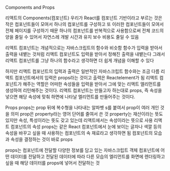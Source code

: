 Components and Props

리액트의 Components(컴포넌트)
우리가 React를 컴포넌트 기반이라고 부르는 것은 작은 컴포넌트들이 모여서 하나의 컴포넌트를 구성하고 또 이러한 컴포넌트들이 모여서 전체 페이지를 구성하기 때문
하나의 컴포넌트를 반복적으로 사용함으로써 전체 코드의 양을 줄일 수 있어서 자연스레 개발 시간과 유지 보수 비용도 줄일 수 있음

리액트 컴포넌트는 개념적으로는 자바스크립트의 함수와 비슷함
함수가 입력을 받아서 출력을 내뱉는 것처럼 리액트 컴포넌트도 입력을 받아서 정해진 출력을 내뱉는다 그래서 리액트 컴포넌트를 그냥 하나의 함수라고 생각하면 더 쉽게 개념을 이해할 수 있다

하지만 리액트 컴포넌트의 입력과 출력은 일반적인 자바스크립트 함수와는 조금 다름
리액트 컴포넌트에서의 입력은 props라는 것이고 출력은 Reactelement가 됨
리액트 컴포넌트가 해주는 역할은 어떠한 속성들을 입력을 받아서 그에 맞는 리액트 엘리먼트를 생성하여 리턴해주는 것이다.
리액트 컴포넌트는 만들고자 하는대로 props, 즉 속성을 넣으면 해당 속성에 맞춰 하면에 나타날 엘리먼트를 만들어주는 것이다.

Props
props는 prop 뒤에 복수형을 나타내는 알파벳 s를 붙여서 prop이 여러 개인 것을 의미
prop은 property라는 영어 단어를 줄여서 쓴 것
property는 재산이라는 뜻도 있지만 속성, 특성이라는 뜻도 갖고 있는데 리액트에서는 속성이라는 뜻으로 사용
리액트 컴포넌트의 속성
props는 같은 React 컴포넌트에서 눈에 보이는 글자나 색깔 등의 속성을 바꾸고 싶을 때 사용하는 컴포넌트의 속 재료라고 생각하면 됨
컴포넌트의 모습과 속성을 결정하는 것이 바로 props

props는 컴포넌트에 전달할 다양한 정보를 담고 있는 자바스크립트 객체
컴포넌트에 어떤 데이터를 전달하고 전달된 데이터에 따라 다른 모습의 엘리먼트를 화면에 렌더링하고 싶을 때 해당 데이터를 props에 넣어서 전달하는 것